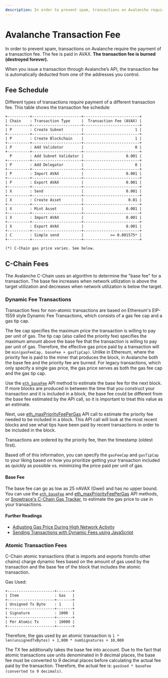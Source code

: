```yaml
---
description: In order to prevent spam, transactions on Avalanche require the payment of a transaction fee. The fee is paid in AVAX. Find out more information here.
---
```


# Avalanche Transaction Fee

In order to prevent spam, transactions on Avalanche require the payment of a
transaction fee. The fee is paid in AVAX. **The transaction fee is burned
(destroyed forever).**

When you issue a transaction through Avalanche’s API, the transaction fee is
automatically deducted from one of the addresses you control.

## Fee Schedule

Different types of transactions require payment of a different transaction fee.
This table shows the transaction fee schedule:

```text
+----------+----------------------+-------------------------+
| Chain    : Transaction Type     |  Transaction Fee (AVAX) |
+----------+----------------------+-------------------------+
| P        : Create Subnet        |                       1 |
+----------+----------------------+-------------------------+
| P        : Create Blockchain    |                       1 |
+----------+----------------------+-------------------------+
| P        : Add Validator        |                       0 |
+----------+----------------------+-------------------------+
  P        : Add Subnet Validator |                   0.001 |
+----------+----------------------+-------------------------+
| P        : Add Delegator        |                       0 |
+----------+----------------------+-------------------------+
| P        : Import AVAX          |                   0.001 |
+----------+----------------------+-------------------------+
| P        : Export AVAX          |                   0.001 |
+----------+----------------------+-------------------------+
| X        : Send                 |                   0.001 |
+----------+----------------------+-------------------------+
| X        : Create Asset         |                    0.01 |
+----------+----------------------+-------------------------+
| X        : Mint Asset           |                   0.001 |
+----------+----------------------+-------------------------+
| X        : Import AVAX          |                   0.001 |
+----------+----------------------+-------------------------+
| X        : Export AVAX          |                   0.001 |
+----------+----------------------+-------------------------+
| C        : Simple send          |            >= 0.001575* |
+----------+----------------------+-------------------------+

(*) C-Chain gas price varies. See below.
```

## C-Chain Fees

The Avalanche C-Chain uses an algorithm to determine the "base fee" for a
transaction. The base fee increases when network utilization is above the target
utilization and decreases when network utilization is below the target.

### Dynamic Fee Transactions

Transaction fees for non-atomic transactions are based on Ethereum's EIP-1559
style Dynamic Fee Transactions, which consists of a gas fee cap and a gas tip
cap.

The fee cap specifies the maximum price the transaction is willing to pay per
unit of gas. The tip cap (also called the priority fee) specifies the maximum
amount above the base fee that the transaction is willing to pay per unit of
gas. Therefore, the effective gas price paid by a transaction will be
`min(gasFeeCap, baseFee + gasTipCap)`. Unlike in Ethereum, where the priority
fee is paid to the miner that produces the block, in Avalanche both the base fee
and the priority fee are burned. For legacy transactions, which only specify a
single gas price, the gas price serves as both the gas fee cap and the gas tip
cap.

Use the [`eth_baseFee`](../apis/avalanchego/apis/c-chain.md#eth_basefee) API
method to estimate the base fee for the next block. If more blocks are produced
in between the time that you construct your transaction and it is included in a
block, the base fee could be different from the base fee estimated by the API
call, so it is important to treat this value as an estimate.

Next, use
[eth_maxPriorityFeePerGas](../apis/avalanchego/apis/c-chain.md#eth_maxpriorityfeepergas)
API call to estimate the priority fee needed to be included in a block. This API
call will look at the most recent blocks and see what tips have been paid by
recent transactions in order to be included in the block.

Transactions are ordered by the priority fee, then the timestamp (oldest first).

Based off of this information, you can specify the `gasFeeCap` and `gasTipCap`
to your liking based on how you prioritize getting your transaction included as
quickly as possible vs. minimizing the price paid per unit of gas.

#### Base Fee

The base fee can go as low as 25 nAVAX (Gwei) and has no upper bound. You can
use the [`eth_baseFee`](../apis/avalanchego/apis/c-chain.md#eth_basefee) and
[eth_maxPriorityFeePerGas](../apis/avalanchego/apis/c-chain.md#eth_maxpriorityfeepergas)
API methods, or [Snowtrace's C-Chain Gas
Tracker](https://snowtrace.io/gastracker), to estimate the gas price to use in
your transactions.

#### Further Readings

- [Adjusting Gas Price During High Network Activity](../quickstart/adjusting-gas-price-during-high-network-activity.md)
- [Sending Transactions with Dynamic Fees using JavaScript](../quickstart/sending-transactions-with-dynamic-fees-using-javascript.md)

### Atomic Transaction Fees

C-Chain atomic transactions (that is imports and exports from/to other chains)
charge dynamic fees based on the amount of gas used by the transaction and the
base fee of the block that includes the atomic transaction.

Gas Used:

```text
+---------------------+-------+
| Item                : Gas   |
+---------------------+-------+
| Unsigned Tx Byte    : 1     |
+---------------------+-------+
| Signature           : 1000  |
+---------------------+-------+
| Per Atomic Tx       : 10000 |
+---------------------+-------+
```

Therefore, the gas used by an atomic transaction is `1 * len(unsignedTxBytes) +
1,000 * numSignatures + 10,000`

The TX fee additionally takes the base fee into account. Due to the fact that
atomic transactions use units denominated in 9 decimal places, the base fee must
be converted to 9 decimal places before calculating the actual fee paid by the
transaction. Therefore, the actual fee is: `gasUsed * baseFee (converted to 9
decimals)`.
